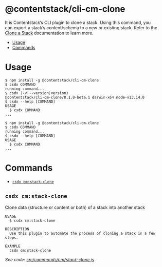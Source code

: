 @contentstack/cli-cm-clone
==========================

It is Contentstack’s CLI plugin to clone a stack. Using this command, you can export a stack’s content/schema to a new or existing stack. Refer to the [Clone a Stack](https://www.contentstack.com/docs/developers/cli/clone-a-stack/) documentation to learn more.


<!-- toc -->
* [Usage](#usage)
* [Commands](#commands)
<!-- tocstop -->
# Usage
<!-- usage -->
```sh-session
$ npm install -g @contentstack/cli-cm-clone
$ csdx COMMAND
running command...
$ csdx (-v|--version|version)
@contentstack/cli-cm-clone/0.1.0-beta.1 darwin-x64 node-v13.14.0
$ csdx --help [COMMAND]
USAGE
  $ csdx COMMAND
...
```
<!-- usagestop -->
```sh-session
$ npm install -g @contentstack/cli-cm-clone
$ csdx COMMAND
running command...
$ csdx --help [COMMAND]
USAGE
  $ csdx COMMAND
...
```
# Commands
<!-- commands -->
* [`csdx cm:stack-clone`](#csdx-cmstack-clone)

## `csdx cm:stack-clone`

Clone data (structure or content or both) of a stack into another stack

```
USAGE
  $ csdx cm:stack-clone

DESCRIPTION
  Use this plugin to automate the process of cloning a stack in a few steps.

EXAMPLE
  csdx cm:stack-clone
```

_See code: [src/commands/cm/stack-clone.js](https://github.com/contentstack/cli/blob/v0.1.0-beta.1/src/commands/cm/stack-clone.js)_
<!-- commandsstop -->
